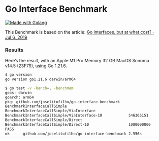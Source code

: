 # Go Interface Benchmark

[![Made with Golang](https://img.shields.io/badge/Golang-1.21.6-blue?logo=go&logoColor=white&style=for-the-badge)](https://go.dev "Go to Golang homepage")

This Benchmark is based on the article: [Go interfaces, but at what cost? · Jul 6, 2019][article]

### Results

Here’s the result, with an Apple M1 Pro Memory 32 GB MacOS Sonoma v14.5 (23F79), using Go 1.21.6.

```bash
$ go version
go version go1.21.6 darwin/arm64

$ go test -v -bench=. -benchmem
goos: darwin
goarch: arm64
pkg: github.com/joselitofilho/go-interface-benchmark
BenchmarkInterfaceCallSimple
BenchmarkInterfaceCallSimple/ViaInterface
BenchmarkInterfaceCallSimple/ViaInterface-10            546365151                2.076 ns/op           0 B/op          0 allocs/op
BenchmarkInterfaceCallSimple/Direct
BenchmarkInterfaceCallSimple/Direct-10                  1000000000               0.9386 ns/op          0 B/op          0 allocs/op
PASS
ok      github.com/joselitofilho/go-interface-benchmark 2.556s
```

[article]: https://syslog.ravelin.com/go-interfaces-but-at-what-cost-961e0f58a07b
